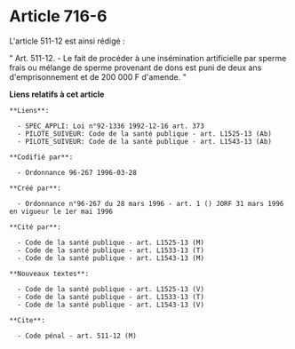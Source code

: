 # Article 716-6

L'article 511-12 est ainsi rédigé :

" Art. 511-12. - Le fait de procéder à une insémination artificielle par sperme frais ou mélange de sperme provenant de dons
est puni de deux ans d'emprisonnement et de 200 000 F d'amende. "

**Liens relatifs à cet article**

	**Liens**:

	  - SPEC_APPLI: Loi n°92-1336 1992-12-16 art. 373
	  - PILOTE_SUIVEUR: Code de la santé publique - art. L1525-13 (Ab)
	  - PILOTE_SUIVEUR: Code de la santé publique - art. L1543-13 (Ab)

	**Codifié par**:

	  - Ordonnance 96-267 1996-03-28

	**Créé par**:

	  - Ordonnance n°96-267 du 28 mars 1996 - art. 1 () JORF 31 mars 1996 en vigueur le 1er mai 1996

	**Cité par**:

	  - Code de la santé publique - art. L1525-13 (M)
	  - Code de la santé publique - art. L1533-13 (T)
	  - Code de la santé publique - art. L1543-13 (M)

	**Nouveaux textes**:

	  - Code de la santé publique - art. L1525-13 (V)
	  - Code de la santé publique - art. L1533-13 (T)
	  - Code de la santé publique - art. L1543-13 (V)

	**Cite**:

	  - Code pénal - art. 511-12 (M)
